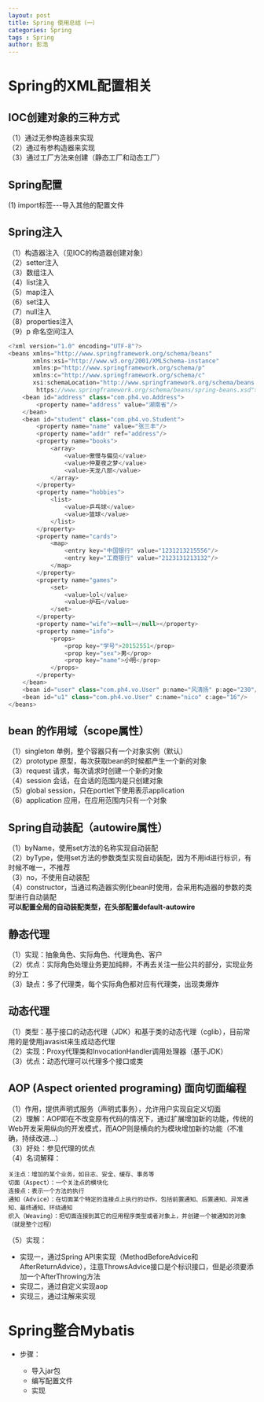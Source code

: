 ```yaml
---
layout: post
title: Spring 使用总结（一）
categories: Spring
tags : Spring
author: 彭浩
---
```


# Spring的XML配置相关

## IOC创建对象的三种方式
（1）通过无参构造器来实现  
（2）通过有参构造器来实现  
（3）通过工厂方法来创建（静态工厂和动态工厂）

## Spring配置
 (1) import标签---导入其他的配置文件

## Spring注入
   （1）构造器注入（见IOC的构造器创建对象）  
   （2）setter注入  
   （3）数组注入  
   （4）list注入  
   （5）map注入  
   （6）set注入  
   （7）null注入  
   （8）properties注入  
   （9）p 命名空间注入  
```java
<?xml version="1.0" encoding="UTF-8"?>
<beans xmlns="http://www.springframework.org/schema/beans"
	   xmlns:xsi="http://www.w3.org/2001/XMLSchema-instance"
	   xmlns:p="http://www.springframework.org/schema/p"
	   xmlns:c="http://www.springframework.org/schema/c"
	   xsi:schemaLocation="http://www.springframework.org/schema/beans
        https://www.springframework.org/schema/beans/spring-beans.xsd">
	<bean id="address" class="com.ph4.vo.Address">
		<property name="address" value="湖南省"/>
	</bean>
	<bean id="student" class="com.ph4.vo.Student">
		<property name="name" value="张三丰"/>
		<property name="addr" ref="address"/>
		<property name="books">
			<array>
				<value>傲慢与偏见</value>
				<value>仲夏夜之梦</value>
				<value>天龙八部</value>
			</array>
		</property>
		<property name="hobbies">
			<list>
				<value>乒乓球</value>
				<value>篮球</value>
			</list>
		</property>
		<property name="cards">
			<map>
				<entry key="中国银行" value="1231213215556"/>
				<entry key="工商银行" value="2123131213132"/>
			</map>
		</property>
		<property name="games">
			<set>
				<value>lol</value>
				<value>炉石</value>
			</set>
		</property>
		<property name="wife"><null></null></property>
		<property name="info">
			<props>
				<prop key="学号">20152551</prop>
				<prop key="sex">男</prop>
				<prop key="name">小明</prop>
			</props>
		</property>
	</bean>
	<bean id="user" class="com.ph4.vo.User" p:name="风清扬" p:age="230"/>
	<bean id="u1" class="com.ph4.vo.User" c:name="nico" c:age="16"/>
</beans>
```
## bean 的作用域（scope属性）
   （1）singleton 单例，整个容器只有一个对象实例（默认）  
   （2）prototype 原型，每次获取bean的时候都产生一个新的对象  
   （3）request 请求，每次请求时创建一个新的对象  
   （4）session 会话，在会话的范围内是只创建对象  
   （5）global session，只在portlet下使用表示application  
   （6）application 应用，在应用范围内只有一个对象  

## Spring自动装配（autowire属性）
   （1）byName，使用set方法的名称实现自动装配  
   （2）byType，使用set方法的参数类型实现自动装配，因为不用id进行标识，有时候不唯一，不推荐  
   （3）no，不使用自动装配  
   （4）constructor，当通过构造器实例化bean时使用，会采用构造器的参数的类型进行自动装配  
**可以配置全局的自动装配类型，在头部配置default-autowire**

## 静态代理
   （1）实现：抽象角色、实际角色、代理角色、客户  
   （2）优点：实际角色处理业务更加纯粹，不再去关注一些公共的部分，实现业务的分工  
   （3）缺点：多了代理类，每个实际角色都对应有代理类，出现类爆炸

## 动态代理
   （1）类型：基于接口的动态代理（JDK）和基于类的动态代理（cglib），目前常用的是使用javasist来生成动态代理  
   （2）实现：Proxy代理类和InvocationHandler调用处理器（基于JDK）  
   （3）优点：动态代理可以代理多个接口或类  

## AOP (Aspect oriented programing) 面向切面编程
   （1）作用，提供声明式服务（声明式事务），允许用户实现自定义切面  
   （2）理解：AOP即在不改变原有代码的情况下，通过扩展增加新的功能，传统的Web开发采用纵向的开发模式，而AOP则是横向的为模块增加新的功能（不准确，持续改进...）  
   （3）好处：参见代理的优点  
   （4）名词解释：

    关注点：增加的某个业务，如日志、安全、缓存、事务等
	切面（Aspect）：一个关注点的模块化
	连接点：表示一个方法的执行
	通知（Advice）：在切面某个特定的连接点上执行的动作，包括前置通知、后置通知、异常通知、最终通知、环绕通知
	织入（Weaving）：把切面连接到其它的应用程序类型或者对象上，并创建一个被通知的对象（就是整个过程） 
  
   （5）实现：  
   * 实现一，通过Spring API来实现（MethodBeforeAdvice和AfterReturnAdvice），注意ThrowsAdvice接口是个标识接口，但是必须要添加一个AfterThrowing方法
   * 实现二，通过自定义实现aop
   * 实现三，通过注解来实现

# Spring整合Mybatis
* 步骤：

    * 导入jar包
	* 编写配置文件
	* 实现
